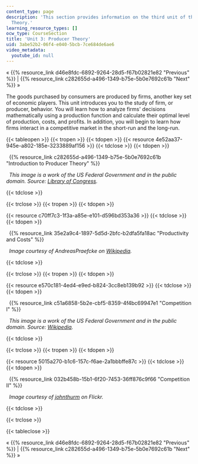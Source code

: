 ```yaml
---
content_type: page
description: 'This section provides information on the third unit of the course:  Producer
  Theory.'
learning_resource_types: []
ocw_type: CourseSection
title: 'Unit 3: Producer Theory'
uid: 3abe52b2-06f4-e040-5bcb-7ce684de6ae6
video_metadata:
  youtube_id: null
---
```


« {{% resource_link d46e8fdc-6892-9264-28d5-f67b02821e82 "Previous" %}} | {{% resource_link c282655d-a496-1349-b75e-5b0e7692c61b "Next" %}} »

The goods purchased by consumers are produced by firms, another key set of economic players. This unit introduces you to the study of firm, or producer, behavior. You will learn how to analyze firms' decisions mathematically using a production function and calculate their optimal level of production, costs, and profits. In addition, you will begin to learn how firms interact in a competitive market in the short-run and the long-run.

{{< tableopen >}}
{{< tropen >}}
{{< tdopen >}}
{{< resource 4e52aa37-945e-a802-185e-3233889af156 >}}
{{< tdclose >}}
{{< tdopen >}}


  {{% resource_link c282655d-a496-1349-b75e-5b0e7692c61b "Introduction to Producer Theory" %}}

  _This image is a work of the US Federal Government and in the public domain. Source: [Library of Congress](http://www.loc.gov/pictures/resource/fsac.1a34951/)._


{{< tdclose >}}

{{< trclose >}}
{{< tropen >}}
{{< tdopen >}}
  
{{< resource c70ff7c3-1f3a-a85e-e101-d596bd353a36 >}}
{{< tdclose >}}
{{< tdopen >}}


  {{% resource_link 35e2a9c4-1897-5d5d-2bfc-b2dfa5fa18ac "Productivity and Costs" %}}

  _Image courtesy of AndreasPraefcke on [Wikipedia](http://en.wikipedia.org/wiki/File:Wolfsburg_VW-Werk.jpg)._


{{< tdclose >}}

{{< trclose >}}
{{< tropen >}}
{{< tdopen >}}
  
{{< resource e570c181-4ed4-e9ed-b824-3cc8eb139b92 >}}
{{< tdclose >}}
{{< tdopen >}}


  {{% resource_link c51a6858-5b2e-cbf5-8359-4f4bc69947e1 "Competition I" %}}

  _This image is a work of the US Federal Government and in the public domain. Source: [Wikipedia](http://en.wikipedia.org/wiki/File:NASCAR_practice.jpg)._


{{< tdclose >}}

{{< trclose >}}
{{< tropen >}}
{{< tdopen >}}
  
{{< resource 5015a270-b1c6-157c-f6ae-2a1bbbffe87c >}}
{{< tdclose >}}
{{< tdopen >}}


  {{% resource_link 032b458b-15b1-6f20-7453-36ff876c9f66 "Competition II" %}}

  _Image courtesy of [johnthurm](http://www.flickr.com/photos/thurm/2111952075/in/photostream/) on Flickr._


{{< tdclose >}}

{{< trclose >}}

{{< tableclose >}}

« {{% resource_link d46e8fdc-6892-9264-28d5-f67b02821e82 "Previous" %}} | {{% resource_link c282655d-a496-1349-b75e-5b0e7692c61b "Next" %}} »